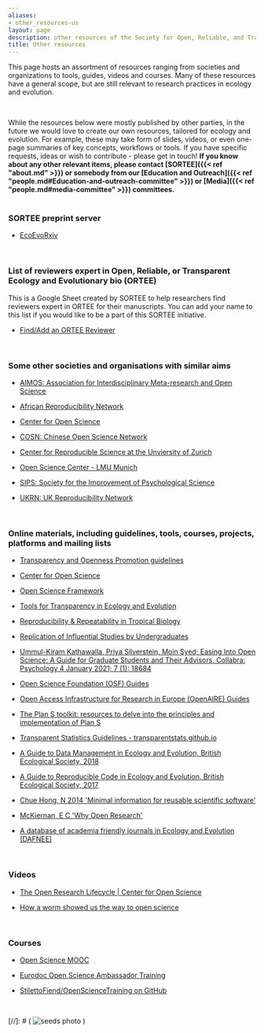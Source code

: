 ```yaml
---
aliases:
- other_resources-us
layout: page
description: other resources of the Society for Open, Reliable, and Transparent Ecology and Evolutionary biology (SORTEE)
title: Other resources
---
```



This page hosts an assortment of resources ranging from societies and organizations to tools, guides, videos and courses. Many of these resources  have a general scope, but are still relevant to research practices in ecology and evolution.   

&nbsp;

While the resources below were mostly published by other parties, in the future we would love to create  our own resources, tailored for ecology and evolution. For example, these may take form of slides, videos, or even one-page summaries of key concepts, workflows or tools. If you have specific requests, ideas or wish to contribute - please get in touch!    **If you know about any other relevant items, please contact [SORTEE]({{< ref "about.md" >}}) or somebody from our [Education and Outreach]({{< ref "people.md#Education-and-outreach-committee" >}}) or [Media]({{< ref "people.md#media-committee" >}})  committees.**    
&nbsp;

### SORTEE preprint server
* [EcoEvoRxiv](https://ecoevorxiv.org)      

&nbsp;

### List of reviewers expert in Open, Reliable, or Transparent Ecology and Evolutionary bio (ORTEE)   
This is a Google Sheet created by SORTEE to help researchers find reviewers expert in ORTEE for their manuscripts. You can add your name to this list if you would like to be a part of this SORTEE initiative.    

* [Find/Add an ORTEE Reviewer](https://docs.google.com/spreadsheets/d/13akCaEoyy-9XBOqEqaXXNRd9EXC4W7cVSjjisOdtJhk/edit?usp=sharing)  

&nbsp;

### Some other societies and organisations with similar aims   

* [AIMOS: Association for Interdisciplinary Meta-research and Open Science](https://aimos.community/)  

* [African Reproducibility Network](https://africanrn.org)  

* [Center for Open Science](https://cos.io/)  

* [COSN: Chinese Open Science Network](https://open-sci.cn)  

* [Center for Reproducible Science at the Unviersity of Zurich](https://www.crs.uzh.ch/en.html)  

* [Open Science Center - LMU Munich](https://www.osc.uni-muenchen.de/index.html)  

* [SIPS: Society for the Improvement of Psychological Science](https://improvingpsych.org/)  

* [UKRN: UK Reproducibility Network](https://www.ukrn.org/)  


&nbsp;

### Online materials, including guidelines, tools, courses, projects, platforms and mailing lists   

* [Transparency and Openness Promotion guidelines](https://cos.io/our-services/top-guidelines/)  

* [Center for Open Science](https://cos.io/)   

* [Open Science Framework](https://osf.io/)   

* [Tools for Transparency in Ecology and Evolution](https://osf.io/g65cb/)   

* [Reproducibility & Repeatability in Tropical Biology](https://osf.io/ps8dc/)   

* [Replication of Influential Studies by Undergraduates](https://goo.gl/forms/ljfClCSE29xKqCLx2)   

* [Ummul-Kiram Kathawalla, Priya Silverstein, Moin Syed; Easing Into Open Science: A Guide for Graduate Students and Their Advisors. Collabra: Psychology 4 January 2021; 7 (1): 18684](https://doi.org/10.1525/collabra.18684)   

* [Open Science Foundation (OSF) Guides](https://help.osf.io)   

* [Open Access Infrastructure for Research in Europe (OpenAIRE) Guides](https://www.openaire.eu/guides)   

* [The Plan S toolkit: resources to delve into the principles and implementation of Plan S](https://www.coalition-s.org/resources/)   

* [Transparent Statistics Guidelines - transparentstats.github.io](https://transparentstats.github.io/guidelines/index.html)  

* [A Guide to Data Management in Ecology and Evolution, British Ecological Society, 2018](https://www.britishecologicalsociety.org/wp-content/uploads/2019/06/BES-Guide-Data-Management-2019.pdf)  

* [A Guide to Reproducible Code in Ecology and Evolution, British Ecological Society, 2017](https://www.britishecologicalsociety.org/wp-content/uploads/2017/12/guide-to-reproducible-code.pdf)   

* [Chue Hong, N 2014 'Minimal information for reusable scientific software'](https://doi.org/10.6084/m9.figshare.1112528)  

* [McKiernan, E C 'Why Open Research'](http://whyopenresearch.org/index)   

* [A database of academia friendly journals in Ecology and Evolution (DAFNEE)](https://dafnee.isem-evolution.fr/)    

&nbsp;


### Videos   

* [The Open Research Lifecycle | Center for Open Science](https://youtu.be/9YuNGB3vNOw)   

* [How a worm showed us the way to open science](https://youtu.be/CTwcYQ9WHOA)   

&nbsp;


### Courses   

* [Open Science MOOC](https://opensciencemooc.eu/)   

* [Eurodoc Open Science Ambassador Training](http://eurodoc.net/ambassadors)   
   
* [StilettoFiend/OpenScienceTraining on GitHub](https://github.com/StilettoFiend/OpenScienceTraining)   
   
&nbsp;


   
[//]: # ( ![seeds photo](/img/seeds.jpg#textphoto) )

&nbsp;
